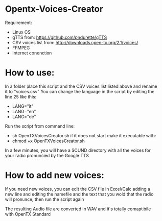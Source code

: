 # Opentx-Voices-Creator
Requirement:
- Linux OS
- gTTS from: https://github.com/pndurette/gTTS
- CSV voices list from: http://downloads.open-tx.org/2.1/voices/
- FFMPEG
- Internet conenction

# How to use:
In a folder place this script and the CSV voices list listed above and rename it to "voices.csv"
You can change the language in the script by editing the line 25 like this:
- LANG="it"
- LANG="en"
- LANG="de"

Run the script from command line:
- sh OpenTXVoicesCreator.sh
if it does not start make it executable with:
- chmod +x OpenTXVoicesCreator.sh

In a few minutes, you will have a SOUND directory with all the voices for your radio pronuncied by the Google TTS

# How to add new voices:
If you need new voices, you can edit the CSV file in Excel/Calc adding a new line and editing the namefile and the text that you wold that the radio will pronunce, then run the script again

The resulting Audio file are converted in WAV and it's totally comaptibile with OpenTX Standard

